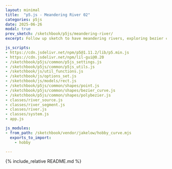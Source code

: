 ```yaml
---
layout: minimal
title:  "p5.js - Meandering River 02"
categories: p5js
date: 2025-06-26
modal: true
prev_sketch: /sketchbook/p5js/meandering-river/
excerpt: Follow up sketch to have meandering rivers, exploring bezier curves, including Hobby's algorithm.

js_scripts:
- https://cdn.jsdelivr.net/npm/p5@1.11.2/lib/p5.min.js
- https://cdn.jsdelivr.net/npm/lil-gui@0.20
- /sketchbook/p5js/common/p5js_settings.js
- /sketchbook/p5js/common/p5js_utils.js
- /sketchbook/js/util_functions.js
- /sketchbook/js/options_set.js
- /sketchbook/js/models/rect.js
- /sketchbook/p5js/common/shapes/point.js
- /sketchbook/p5js/common/shapes/bezier_curve.js
- /sketchbook/p5js/common/shapes/polybezier.js
- classes/river_source.js
- classes/river_segment.js
- classes/river.js
- classes/system.js
- app.js

js_modules:
- from_path: /sketchbook/vendor/jakelow/hobby_curve.mjs
  exports_to_import:
    - hobby

---
```


{% include_relative README.md %}

